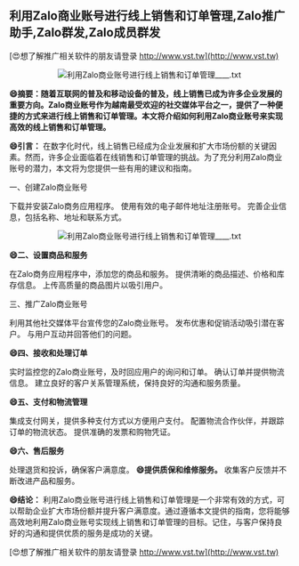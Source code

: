## **利用Zalo商业账号进行线上销售和订单管理,Zalo推广助手,Zalo群发,Zalo成员群发**

[😍想了解推广相关软件的朋友请登录 http://www.vst.tw](http://www.vst.tw)

 <center><img src="https://vst.tw/MP4/tuiguang/png/7.png" alt="利用Zalo商业账号进行线上销售和订单管理____.txt"></center>

**😄摘要：随着互联网的普及和移动设备的普及，线上销售已成为许多企业发展的重要方向。Zalo商业账号作为越南最受欢迎的社交媒体平台之一，提供了一种便捷的方式来进行线上销售和订单管理。本文将介绍如何利用Zalo商业账号来实现高效的线上销售和订单管理。**

**😄引言：**
在数字化时代，线上销售已经成为企业发展和扩大市场份额的关键因素。然而，许多企业面临着在线销售和订单管理的挑战。为了充分利用Zalo商业账号的潜力，本文将为您提供一些有用的建议和指南。

一、创建Zalo商业账号

下载并安装Zalo商务应用程序。
使用有效的电子邮件地址注册账号。
完善企业信息，包括名称、地址和联系方式。

 <center><img src="https://vst.tw/MP4/tuiguang/png/2.png" alt="利用Zalo商业账号进行线上销售和订单管理____.txt"></center>

**😄二、设置商品和服务**

在Zalo商务应用程序中，添加您的商品和服务。
提供清晰的商品描述、价格和库存信息。
上传高质量的商品图片以吸引用户。

三、推广Zalo商业账号

利用其他社交媒体平台宣传您的Zalo商业账号。
发布优惠和促销活动吸引潜在客户。
与用户互动并回答他们的问题。

**😄四、接收和处理订单**

实时监控您的Zalo商业账号，及时回应用户的询问和订单。
确认订单并提供物流信息。
建立良好的客户关系管理系统，保持良好的沟通和服务质量。

**😄五、支付和物流管理**

集成支付网关，提供多种支付方式以方便用户支付。
配置物流合作伙伴，并跟踪订单的物流状态。
提供准确的发票和购物凭证。

**😄六、售后服务**

处理退货和投诉，确保客户满意度。
**😄提供质保和维修服务。**
收集客户反馈并不断改进产品和服务。

**😄结论：**
利用Zalo商业账号进行线上销售和订单管理是一个非常有效的方式，可以帮助企业扩大市场份额并提升客户满意度。通过遵循本文提供的指南，您将能够高效地利用Zalo商业账号实现线上销售和订单管理的目标。记住，与客户保持良好的沟通和提供优质的服务是成功的关键。

[😍想了解推广相关软件的朋友请登录 http://www.vst.tw](http://www.vst.tw)



